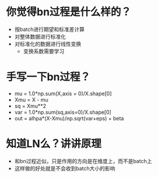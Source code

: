 # 你觉得bn过程是什么样的？
- 按batch进行期望和标准差计算
- 对整体数据进行标准化
- 对标准化的数据进行线性变换
    - 变换系数需要学习

# 手写一下bn过程？
- mu = 1.0*np.sum(X,axis = 0)/X.shape\[0]
- Xmu = X - mu
- sq = Xmu**2
- var = 1.0*np.sum(sq,axis=0)/X.shape\[0]
- out = alhpa*(X-Xmu)/np.sqrt(var+eps) + beta

# 知道LN么？讲讲原理
- 和bn过程近似，只是作用的方向是在维度上，而不是batch上
- 这样做的好处就是不会收到batch大小的影响